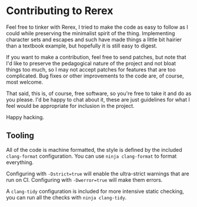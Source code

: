 Contributing to Rerex
=====================

Feel free to tinker with Rerex, I tried to make the code as easy to follow as I
could while preserving the minimalist spirit of the thing.  Implementing
character sets and escapes and such have made things a little bit hairier than
a textbook example, but hopefully it is still easy to digest.

If you want to make a contribution, feel free to send patches, but note that
I'd like to preserve the pedagogical nature of the project and not bloat things
too much, so I may not accept patches for features that are too complicated.
Bug fixes or other improvements to the code are, of course, most welcome.

That said, this is, of course, free software, so you're free to take it and do
as you please.  I'd be happy to chat about it, these are just guidelines for
what I feel would be appropriate for inclusion in the project.

Happy hacking.

Tooling
-------

All of the code is machine formatted, the style is defined by the included
`clang-format` configuration.  You can use `ninja clang-format` to format
everything.

Configuring with `-Dstrict=true` will enable the ultra-strict warnings that are
run on CI.  Configuring with `-Dwerror=true` will make them errors.

A `clang-tidy` configuration is included for more intensive static checking,
you can run all the checks with `ninja clang-tidy`.
